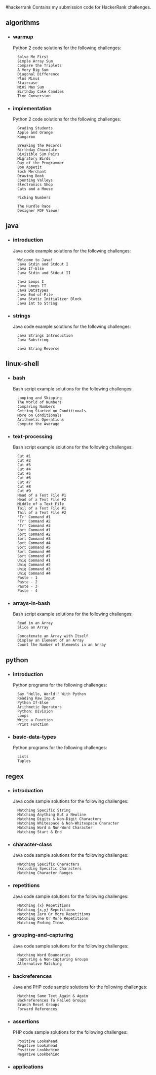 #hackerrank
Contains my submission code for HackerRank challenges.

## algorithms
* ### warmup

    Python 2 code solutions for the following challenges:

        Solve Me First
        Simple Array Sum
        Compare the Triplets
        A Very Big Sum
        Diagonal Difference
        Plus Minus
        Staircase
        Mini Max Sum
        Birthday Cake Candles
        Time Conversion

* ### implementation

    Python 2 code solutions for the following challenges:

        Grading Students
        Apple and Orange
        Kangaroo

        Breaking the Records
        Birthday Chocolate
        Divisible Sum Pairs
        Migratory Birds
        Day of the Programmer
        Bon Appetit
        Sock Merchant
        Drawing Book
        Counting Valleys
        Electronics Shop
        Cats and a Mouse

        Picking Numbers

        The Hurdle Race
        Designer PDF Viewer

## java
* ### introduction

	Java code example solutions for the following challenges:

		Welcome to Java!
		Java Stdin and Stdout I
		Java If-Else
		Java Stdin and Stdout II

		Java Loops I
		Java Loops II
		Java Datatypes
		Java End-of-File
		Java Static Initializer Block
		Java Int to String

* ### strings

	Java code example solutions for the following challenges:

		Java Strings Introduction
		Java Substring

		Java String Reverse

## linux-shell
* ### bash

	Bash script example solutions for the following challenges:

		Looping and Skipping
		The World of Numbers
		Comparing Numbers
		Getting Started on Conditionals
		More on Conditionals
		Arithmetic Operations
		Compute the Average

* ### text-processing

	Bash script example solutions for the following challenges:

		Cut #1
		Cut #2
		Cut #3
		Cut #4
		Cut #5
		Cut #6
		Cut #7
		Cut #8
		Cut #9
		Head of a Text File #1
		Head of a Text File #2
		Middle of a Text File
		Tail of a Text File #1
		Tail of a Text File #2
		'Tr' Command #1
		'Tr' Command #2
		'Tr' Command #3
		Sort Command #1
		Sort Command #2
		Sort Command #3
		Sort Command #4
		Sort Command #5
		Sort Command #6
		Sort Command #7
		Uniq Command #1
		Uniq Command #2
		Uniq Command #3
		Uniq Command #4
		Paste - 1
		Paste - 2
		Paste - 3
		Paste - 4

* ### arrays-in-bash

	Bash script example solutions for the following challenges:

		Read in an Array
		Slice an Array

		Concatenate an Array with Itself
		Display an Element of an Array
		Count the Number of Elements in an Array

## python
* ### introduction

	Python programs for the following challenges:

		Say "Hello, World!" With Python
		Reading Raw Input
		Python If-Else
		Arithmetic Operators
		Python: Division
		Loops
		Write a Function
		Print Function

* ### basic-data-types

	Python programs for the following challenges:

		Lists
		Tuples

## regex
* ### introduction

	Java code sample solutions for the following challenges:

		Matching Specific String
		Matching Anything But a Newline
		Matching Digits & Non-Digit Characters
		Matching Whitespace & Non-Whitespace Character
		Matching Word & Non-Word Character
		Matching Start & End

* ### character-class

	Java code sample solutions for the following challenges:

		Matching Specific Characters
		Excluding Specific Characters
		Matching Character Ranges

* ### repetitions

	Java code sample solutions for the following challenges:

		Matching {x} Repetitions
		Matching {x,y} Repetitions
		Matching Zero Or More Repetitions
		Matching One Or More Repetitions
		Matching Ending Items

* ### grouping-and-capturing

	Java code sample solutions for the following challenges:

		Matching Word Boundaries
		Capturing & Non-Capturing Groups
		Alternative Matching

* ### backreferences

	Java and PHP code sample solutions for the following challenges:

		Matching Same Text Again & Again
		Backreferences To Failed Groups
		Branch Reset Groups
		Forward References

* ### assertions

	PHP code sample solutions for the following challenges:

		Positive Lookahead
		Negative Lookahead
		Positive Lookbehind
		Negative Lookbehind

* ### applications

